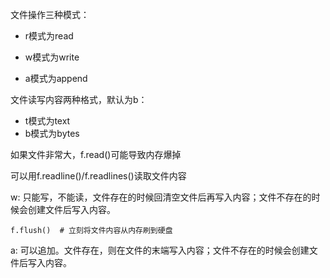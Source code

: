 文件操作三种模式：

* r模式为read

* w模式为write

* a模式为append

文件读写内容两种格式，默认为b：

* t模式为text
* b模式为bytes

如果文件非常大，f.read()可能导致内存爆掉

可以用f.readline()/f.readlines()读取文件内容

w: 只能写，不能读，文件存在的时候回清空文件后再写入内容；文件不存在的时候会创建文件后写入内容。

```
f.flush()  # 立刻将文件内容从内存刷到硬盘

```

a: 可以追加。文件存在，则在文件的末端写入内容；文件不存在的时候会创建文件后写入内容。